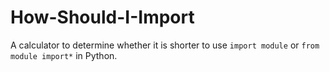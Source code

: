 # How-Should-I-Import
A calculator to determine whether it is shorter to use `import module` or `from module import*` in Python.
